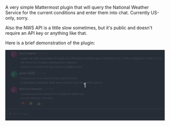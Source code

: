 A very simple Mattermost plugin that will query the National Weather Service for the current conditions and enter them into chat. Currently US-only, sorry.

Also the NWS API is a little slow sometimes, but it's public and doesn't require an API key or anything like that.

Here is a brief demonstration of the plugin:

![An example of the plugin in use](./weather-demo.gif)
